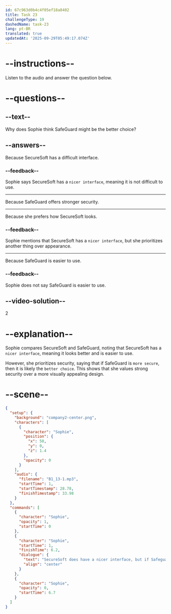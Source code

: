 ```yaml
---
id: 67c963d0b4c4f05ef18a8402
title: Task 23
challengeType: 19
dashedName: task-23
lang: pt-BR
translated: true
updatedAt: '2025-09-29T05:49:17.074Z'
---
```


<!-- (audio) Sophie: SecureSoft does have a nicer interface, but if SafeGuard is more secure, it's probably the better choice. -->

# --instructions--

Listen to the audio and answer the question below.

# --questions--

## --text--

Why does Sophie think SafeGuard might be the better choice?

## --answers--

Because SecureSoft has a difficult interface.

### --feedback--

Sophie says SecureSoft has a `nicer interface`, meaning it is not difficult to use.

---

Because SafeGuard offers stronger security.

---

Because she prefers how SecureSoft looks.

### --feedback--

Sophie mentions that SecureSoft has a `nicer interface`, but she prioritizes another thing over appearance.

---

Because SafeGuard is easier to use.

### --feedback--

Sophie does not say SafeGuard is easier to use.

## --video-solution--

2

# --explanation--

Sophie compares SecureSoft and SafeGuard, noting that SecureSoft has a `nicer interface`, meaning it looks better and is easier to use.

However, she prioritizes security, saying that if SafeGuard is `more secure`, then it is likely the `better choice`. This shows that she values strong security over a more visually appealing design.  

# --scene--

```json
{
  "setup": {
    "background": "company2-center.png",
    "characters": [
      {
        "character": "Sophie",
        "position": {
          "x": 50,
          "y": 0,
          "z": 1.4
        },
        "opacity": 0
      }
    ],
    "audio": {
      "filename": "B1_13-1.mp3",
      "startTime": 1,
      "startTimestamp": 28.78,
      "finishTimestamp": 33.98
    }
  },
  "commands": [
    {
      "character": "Sophie",
      "opacity": 1,
      "startTime": 0
    },
    {
      "character": "Sophie",
      "startTime": 1,
      "finishTime": 6.2,
      "dialogue": {
        "text": "SecureSoft does have a nicer interface, but if Safeguard is more secure, it's probably the better choice.",
        "align": "center"
      }
    },
    {
      "character": "Sophie",
      "opacity": 0,
      "startTime": 6.7
    }
  ]
}
```
